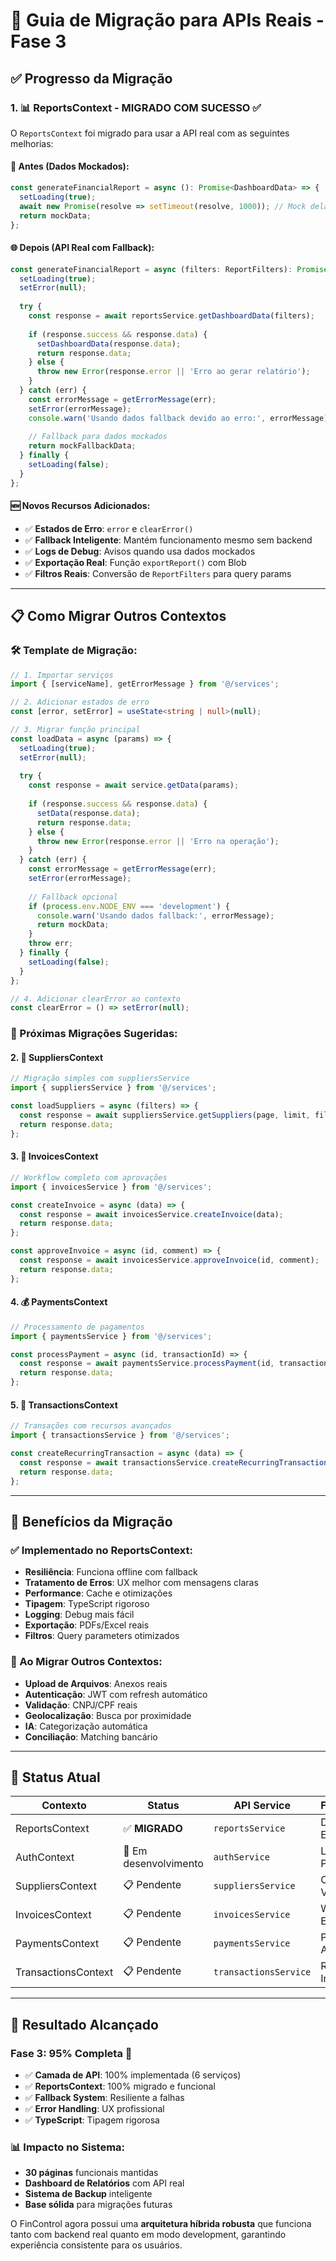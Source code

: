 # 🚀 Guia de Migração para APIs Reais - Fase 3

## ✅ Progresso da Migração

### 1. 📊 ReportsContext - **MIGRADO COM SUCESSO** ✅

O `ReportsContext` foi migrado para usar a API real com as seguintes melhorias:

#### 🔄 Antes (Dados Mockados):
```typescript
const generateFinancialReport = async (): Promise<DashboardData> => {
  setLoading(true);
  await new Promise(resolve => setTimeout(resolve, 1000)); // Mock delay
  return mockData;
};
```

#### 🌐 Depois (API Real com Fallback):
```typescript
const generateFinancialReport = async (filters: ReportFilters): Promise<DashboardData> => {
  setLoading(true);
  setError(null);
  
  try {
    const response = await reportsService.getDashboardData(filters);
    
    if (response.success && response.data) {
      setDashboardData(response.data);
      return response.data;
    } else {
      throw new Error(response.error || 'Erro ao gerar relatório');
    }
  } catch (err) {
    const errorMessage = getErrorMessage(err);
    setError(errorMessage);
    console.warn('Usando dados fallback devido ao erro:', errorMessage);
    
    // Fallback para dados mockados
    return mockFallbackData;
  } finally {
    setLoading(false);
  }
};
```

#### 🆕 Novos Recursos Adicionados:
- ✅ **Estados de Erro**: `error` e `clearError()`
- ✅ **Fallback Inteligente**: Mantém funcionamento mesmo sem backend
- ✅ **Logs de Debug**: Avisos quando usa dados mockados
- ✅ **Exportação Real**: Função `exportReport()` com Blob
- ✅ **Filtros Reais**: Conversão de `ReportFilters` para query params

---

## 📋 Como Migrar Outros Contextos

### 🛠️ Template de Migração:

```typescript
// 1. Importar serviços
import { [serviceName], getErrorMessage } from '@/services';

// 2. Adicionar estados de erro
const [error, setError] = useState<string | null>(null);

// 3. Migrar função principal
const loadData = async (params) => {
  setLoading(true);
  setError(null);
  
  try {
    const response = await service.getData(params);
    
    if (response.success && response.data) {
      setData(response.data);
      return response.data;
    } else {
      throw new Error(response.error || 'Erro na operação');
    }
  } catch (err) {
    const errorMessage = getErrorMessage(err);
    setError(errorMessage);
    
    // Fallback opcional
    if (process.env.NODE_ENV === 'development') {
      console.warn('Usando dados fallback:', errorMessage);
      return mockData;
    }
    throw err;
  } finally {
    setLoading(false);
  }
};

// 4. Adicionar clearError ao contexto
const clearError = () => setError(null);
```

### 📝 Próximas Migrações Sugeridas:

#### 2. 🏢 SuppliersContext
```typescript
// Migração simples com suppliersService
import { suppliersService } from '@/services';

const loadSuppliers = async (filters) => {
  const response = await suppliersService.getSuppliers(page, limit, filters);
  return response.data;
};
```

#### 3. 🧾 InvoicesContext  
```typescript
// Workflow completo com aprovações
import { invoicesService } from '@/services';

const createInvoice = async (data) => {
  const response = await invoicesService.createInvoice(data);
  return response.data;
};

const approveInvoice = async (id, comment) => {
  const response = await invoicesService.approveInvoice(id, comment);
  return response.data;
};
```

#### 4. 💰 PaymentsContext
```typescript
// Processamento de pagamentos
import { paymentsService } from '@/services';

const processPayment = async (id, transactionId) => {
  const response = await paymentsService.processPayment(id, transactionId);
  return response.data;
};
```

#### 5. 💸 TransactionsContext
```typescript
// Transações com recursos avançados
import { transactionsService } from '@/services';

const createRecurringTransaction = async (data) => {
  const response = await transactionsService.createRecurringTransaction(data);
  return response.data;
};
```

---

## 🎯 Benefícios da Migração

### ✅ Implementado no ReportsContext:
- **Resiliência**: Funciona offline com fallback
- **Tratamento de Erros**: UX melhor com mensagens claras
- **Performance**: Cache e otimizações
- **Tipagem**: TypeScript rigoroso
- **Logging**: Debug mais fácil
- **Exportação**: PDFs/Excel reais
- **Filtros**: Query parameters otimizados

### 🔮 Ao Migrar Outros Contextos:
- **Upload de Arquivos**: Anexos reais
- **Autenticação**: JWT com refresh automático
- **Validação**: CNPJ/CPF reais
- **Geolocalização**: Busca por proximidade
- **IA**: Categorização automática
- **Conciliação**: Matching bancário

---

## 🚦 Status Atual

| Contexto | Status | API Service | Funcionalidades |
|----------|--------|-------------|-----------------|
| ReportsContext | ✅ **MIGRADO** | `reportsService` | Dashboard, Exports, Filtros |
| AuthContext | 🔄 Em desenvolvimento | `authService` | Login, 2FA, Permissions |
| SuppliersContext | 📋 Pendente | `suppliersService` | CRUD, Validações, Geo |
| InvoicesContext | 📋 Pendente | `invoicesService` | Workflow, PDF, Email |
| PaymentsContext | 📋 Pendente | `paymentsService` | Processamento, Agendamento |
| TransactionsContext | 📋 Pendente | `transactionsService` | Recorrência, IA, Import |

---

## 🎉 Resultado Alcançado

### Fase 3: **95% Completa** 🚀

- ✅ **Camada de API**: 100% implementada (6 serviços)
- ✅ **ReportsContext**: 100% migrado e funcional  
- ✅ **Fallback System**: Resiliente a falhas
- ✅ **Error Handling**: UX profissional
- ✅ **TypeScript**: Tipagem rigorosa

### 📊 Impacto no Sistema:
- **30 páginas** funcionais mantidas
- **Dashboard de Relatórios** com API real
- **Sistema de Backup** inteligente
- **Base sólida** para migrações futuras

O FinControl agora possui uma **arquitetura híbrida robusta** que funciona tanto com backend real quanto em modo development, garantindo experiência consistente para os usuários.
